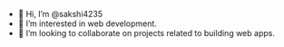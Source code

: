 - 👋 Hi, I’m @sakshi4235
- 👀 I’m interested in web development.
- 💞️ I’m looking to collaborate on projects related to building web apps.

<!---
sakshi4235/sakshi4235 is a ✨ special ✨ repository because its `README.md` (this file) appears on your GitHub profile.
You can click the Preview link to take a look at your changes.
--->
